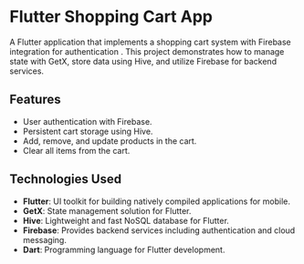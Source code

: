 # Flutter Shopping Cart App

A Flutter application that implements a shopping cart system with Firebase integration for authentication . This project demonstrates how to manage state with GetX, store data using Hive, and utilize Firebase for backend services.

## Features

- User authentication with Firebase.
- Persistent cart storage using Hive.
- Add, remove, and update products in the cart.
- Clear all items from the cart.

## Technologies Used

- **Flutter**: UI toolkit for building natively compiled applications for mobile.
- **GetX**: State management solution for Flutter.
- **Hive**: Lightweight and fast NoSQL database for Flutter.
- **Firebase**: Provides backend services including authentication and cloud messaging.
- **Dart**: Programming language for Flutter development.
